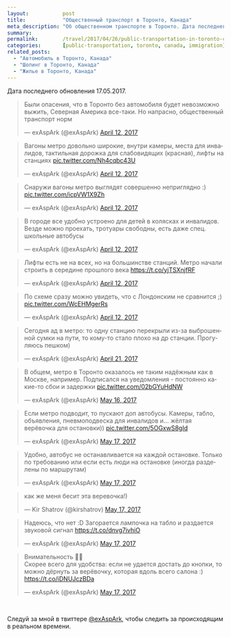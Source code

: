 ```yaml
---
layout:           post
title:            "Общественный транспорт в Торонто, Канада"
meta_description: "Об общественном транспорте в Торонто. Дата последнего обновления 01.09.2017. Следуй за мной в твиттере @exAspArk, чтобы следить за происходящим в реальном времени :)"
summary:
permalink:        /travel/2017/04/26/public-transportation-in-toronto-canada/
categories:       [public-transportation, toronto, canada, immigration]
related_posts:
  - "Автомобиль в Торонто, Канада"
  - "Шопинг в Торонто, Канада"
  - "Жилье в Торонто, Канада"
---
```


Дата последнего обновления 17.05.2017.

<script src="//platform.twitter.com/widgets.js" charset="utf-8"></script>

<blockquote class="twitter-tweet" data-lang="en" data-link-color="#0076df" data-align="center"><p lang="ru" dir="ltr">Были опасения, что в Торонто без автомобиля будет невозможно выжить, Северная Америка все-таки. Но напрасно, общественный транспорт норм</p>&mdash; exAspArk (@exAspArk) <a href="https://twitter.com/exAspArk/status/852040368442834944">April 12, 2017</a></blockquote>
<blockquote class="twitter-tweet" data-lang="en" data-link-color="#0076df" data-align="center"><p lang="ru" dir="ltr">Вагоны метро довольно широкие, внутри камеры, места для инвалидов, тактильная дорожка для слабовидящих (красная), лифты на станциях <a href="https://t.co/Nh4cqbc43U">pic.twitter.com/Nh4cqbc43U</a></p>&mdash; exAspArk (@exAspArk) <a href="https://twitter.com/exAspArk/status/852096762689007616">April 12, 2017</a></blockquote>
<blockquote class="twitter-tweet" data-lang="en" data-link-color="#0076df" data-align="center"><p lang="ru" dir="ltr">Снаружи вагоны метро выглядят совершенно неприглядно :) <a href="https://t.co/icpVW1X9Zh">pic.twitter.com/icpVW1X9Zh</a></p>&mdash; exAspArk (@exAspArk) <a href="https://twitter.com/exAspArk/status/852138558974554113">April 12, 2017</a></blockquote>
<blockquote class="twitter-tweet" data-lang="en" data-link-color="#0076df" data-align="center"><p lang="ru" dir="ltr">В городе все удобно устроено для детей в колясках и инвалидов. Везде можно проехать, тротуары свободны, есть даже спец. школьные автобусы</p>&mdash; exAspArk (@exAspArk) <a href="https://twitter.com/exAspArk/status/852213028422656008">April 12, 2017</a></blockquote>
<blockquote class="twitter-tweet" data-lang="en" data-link-color="#0076df" data-align="center"><p lang="ru" dir="ltr">Лифты есть не на всех, но на большинстве станций. Метро начали строить в середине прошлого века <a href="https://t.co/yjTSXnjfRF">https://t.co/yjTSXnjfRF</a></p>&mdash; exAspArk (@exAspArk) <a href="https://twitter.com/exAspArk/status/852302574292279296">April 12, 2017</a></blockquote>
<blockquote class="twitter-tweet" data-lang="en" data-link-color="#0076df" data-align="center" data-conversation="none"><p lang="ru" dir="ltr">По схеме сразу можно увидеть, что с Лондонским не сравнится ;) <a href="https://t.co/WcEHMgerRs">pic.twitter.com/WcEHMgerRs</a></p>&mdash; exAspArk (@exAspArk) <a href="https://twitter.com/exAspArk/status/852302715204104197">April 12, 2017</a></blockquote>
<blockquote class="twitter-tweet" data-lang="en" data-link-color="#0076df" data-align="center"><p lang="ru" dir="ltr">Сегодня ад в метро: то одну станцию перекрыли из-за выброшенной сумки на пути, то кому-то стало плохо на др станции. Прогуляюсь пешком)</p>&mdash; exAspArk (@exAspArk) <a href="https://twitter.com/exAspArk/status/855426944183271424">April 21, 2017</a></blockquote>
<blockquote class="twitter-tweet" data-lang="en" data-link-color="#0076df" data-align="center"><p lang="ru" dir="ltr">В общем, метро в Торонто оказалось не таким надёжным как в Москве, например. Подписался на уведомления - постоянно какие-то сбои и задержки <a href="https://t.co/02bGYuHdNW">pic.twitter.com/02bGYuHdNW</a></p>&mdash; exAspArk (@exAspArk) <a href="https://twitter.com/exAspArk/status/864361676836962306">May 16, 2017</a></blockquote>
<blockquote class="twitter-tweet" data-lang="en" data-link-color="#0076df" data-align="center"><p lang="ru" dir="ltr">Если метро подводит, то пускают доп автобусы. Камеры, табло, объявления, пневмоподвеска для инвалидов и... жёлтая верёвочка для остановки)) <a href="https://t.co/5OGxwS8gId">pic.twitter.com/5OGxwS8gId</a></p>&mdash; exAspArk (@exAspArk) <a href="https://twitter.com/exAspArk/status/864724066158170114">May 17, 2017</a></blockquote>
<blockquote class="twitter-tweet" data-lang="en" data-link-color="#0076df" data-align="center"><p lang="ru" dir="ltr">Удобно, автобус не останавливается на каждой остановке. Только по требованию или если есть люди на остановке (иногда разделены по маршрутам)</p>&mdash; exAspArk (@exAspArk) <a href="https://twitter.com/exAspArk/status/864724302695993349">May 17, 2017</a></blockquote>
<blockquote class="twitter-tweet" data-lang="en" data-link-color="#0076df" data-align="center" data-conversation="none"><p lang="ru" dir="ltr">как же меня бесит эта веревочка!)</p>&mdash; Kir Shatrov (@kirshatrov) <a href="https://twitter.com/kirshatrov/status/864752624687607808">May 17, 2017</a></blockquote>
<blockquote class="twitter-tweet" data-lang="en" data-link-color="#0076df" data-align="center"><p lang="ru" dir="ltr">Надеюсь, что нет :D Загорается лампочка на табло и раздается звуковой сигнал <a href="https://t.co/dnvg7ivhiO">https://t.co/dnvg7ivhiO</a></p>&mdash; exAspArk (@exAspArk) <a href="https://twitter.com/exAspArk/status/864841439812997120">May 17, 2017</a></blockquote>
<blockquote class="twitter-tweet" data-lang="en" data-link-color="#0076df" data-align="center"><p lang="ru" dir="ltr">Внимательность 💯👀<br>Скорее всего для удобства: если не удается достать до кнопки, то можно дёрнуть за верёвочку, которая вдоль всего салона :) <a href="https://t.co/iDNUJczBDa">https://t.co/iDNUJczBDa</a></p>&mdash; exAspArk (@exAspArk) <a href="https://twitter.com/exAspArk/status/864962279783247873">May 17, 2017</a></blockquote>

<br />

Следуй за мной в твиттере [@exAspArk](https://twitter.com/exaspark), чтобы следить за происходящим в реальном времени.
